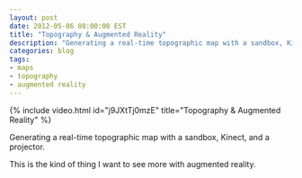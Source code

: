 ```yaml
---
layout: post
date: 2012-05-06 08:00:00 EST
title: "Topography & Augmented Reality"
description: "Generating a real-time topographic map with a sandbox, Kinect, and a projector."
categories: blog
tags:
- maps
- topography
- augmented reality
---
```


{% include video.html id="j9JXtTj0mzE" title="Topography & Augmented Reality" %}

Generating a real-time topographic map with a sandbox, Kinect, and a projector.

This is the kind of thing I want to see more with augmented reality.
